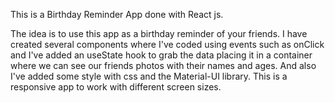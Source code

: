 This is a Birthday Reminder App done with React js.

The idea is to use this app as a birthday reminder of your friends. I have created several components where I've coded using events such as onClick and I've added an useState hook to grab the data placing it in a container where we can see our friends photos with their names and ages.
And also I've added some style with css and the Material-UI library. 
This is a responsive app to work with different screen sizes.
